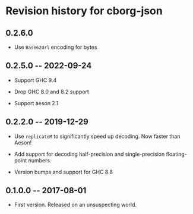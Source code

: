 # Revision history for cborg-json

## 0.2.6.0

* Use `Base62Url` encoding for bytes

## 0.2.5.0  -- 2022-09-24

* Support GHC 9.4

* Drop GHC 8.0 and 8.2 support

* Support aeson 2.1

## 0.2.2.0  -- 2019-12-29

* Use `replicateM` to significantly speed up decoding. Now faster than Aeson!

* Add support for decoding half-precision and single-precision floating-point
  numbers.

* Version bumps and support for GHC 8.8

## 0.1.0.0  -- 2017-08-01

* First version. Released on an unsuspecting world.
